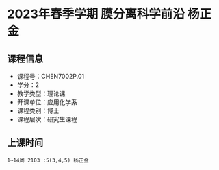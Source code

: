 # 2023年春季学期 膜分离科学前沿 杨正金






## 课程信息

- 课程号：CHEN7002P.01
- 学分：2
- 教学类型：理论课
- 开课单位：应用化学系
- 课程类别：博士
- 课程层次：研究生课程

## 上课时间

```
1~14周 2103 :5(3,4,5) 杨正金
```


